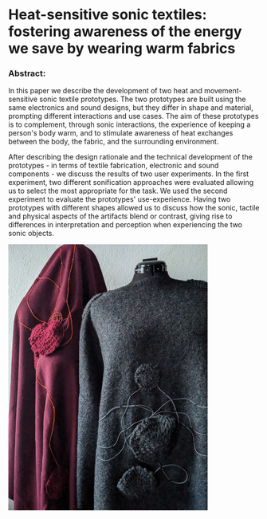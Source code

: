 # Heat-sensitive sonic textiles: fostering awareness of the energy we save by wearing warm fabrics

### Abstract:
In this paper we describe the development of two heat and movement-sensitive sonic textile prototypes. The two prototypes are built using the same electronics and sound designs, but they differ in shape and material, prompting different interactions and use cases. The aim of these prototypes is to complement, through sonic interactions, the experience of keeping a person's body warm, and to stimulate awareness of heat exchanges between the body, the fabric, and the surrounding environment. 

After describing the design rationale and the technical development of the prototypes - in terms of textile fabrication, electronic and sound components - we discuss the results of two user experiments. In the first experiment, two different sonification approaches were evaluated allowing us to select the most appropriate for the task. We used the second experiment to evaluate the prototypes' use-experience. Having two prototypes with different shapes allowed us to discuss how the sonic, tactile and physical aspects of the artifacts blend or contrast, giving rise to differences in interpretation and perception when experiencing the two sonic objects. 

<img src="https://github.com/vincenzomadaghiele/Sound-augmented-fabrics/blob/main/SMC_heat-sensitive/00_Docs/sound-augmented-fabrics.jpg" alt="sound-augmented-fabrics" width="400"/>